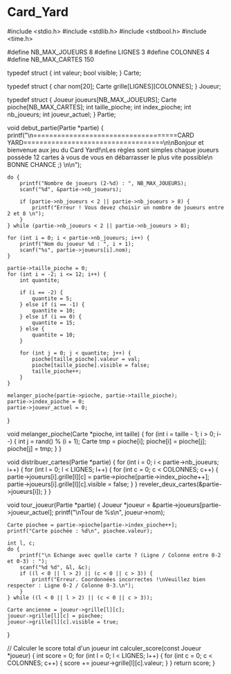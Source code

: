 # Card_Yard

#include <stdio.h>
#include <stdlib.h>
#include <stdbool.h>
#include <time.h>

#define NB_MAX_JOUEURS 8
#define LIGNES 3
#define COLONNES 4
#define NB_MAX_CARTES 150


typedef struct {
    int valeur;
    bool visible;
} Carte;

typedef struct {
    char nom[20];
    Carte grille[LIGNES][COLONNES];
} Joueur;

typedef struct {
    Joueur joueurs[NB_MAX_JOUEURS];
    Carte pioche[NB_MAX_CARTES];
    int taille_pioche;
    int index_pioche;
    int nb_joueurs;
    int joueur_actuel;
} Partie;


void debut_partie(Partie *partie) {
    printf("\n====================================CARD YARD===================================\n\nBonjour et bienvenue aux jeu du Card Yard!\nLes règles sont simples chaque joueurs possède 12 cartes à vous de vous en débarrasser le plus vite possible\n BONNE CHANCE ;) \n\n");

    do {
        printf("Nombre de joueurs (2-%d) : ", NB_MAX_JOUEURS);
        scanf("%d", &partie->nb_joueurs);
       
        if (partie->nb_joueurs < 2 || partie->nb_joueurs > 8) {
            printf("Erreur ! Vous devez choisir un nombre de joueurs entre 2 et 8 \n");
        }
    } while (partie->nb_joueurs < 2 || partie->nb_joueurs > 8);
   
    for (int i = 0; i < partie->nb_joueurs; i++) {
        printf("Nom du joueur %d : ", i + 1);
        scanf("%s", partie->joueurs[i].nom);
    }

    partie->taille_pioche = 0;
    for (int i = -2; i <= 12; i++) {
        int quantite;
             
        if (i == -2) {
            quantite = 5;
        } else if (i == -1) {
            quantite = 10;
        } else if (i == 0) {
            quantite = 15;
        } else {
            quantite = 10;
        }

        for (int j = 0; j < quantite; j++) {
            pioche[taille_pioche].valeur = val;
            pioche[taille_pioche].visible = false;
            taille_pioche++;
        }
    }

    melanger_pioche(partie->pioche, partie->taille_pioche);
    partie->index_pioche = 0;
    partie->joueur_actuel = 0;
}

void melanger_pioche(Carte *pioche, int taille) {
    for (int i = taille - 1; i > 0; i--) {
        int j = rand() % (i + 1);
        Carte tmp = pioche[i];
        pioche[i] = pioche[j];
        pioche[j] = tmp;
    }
}

void distribuer_cartes(Partie *partie) {
    for (int i = 0; i < partie->nb_joueurs; i++) {
        for (int l = 0; l < LIGNES; l++) {
            for (int c = 0; c < COLONNES; c++) {
                partie->joueurs[i].grille[l][c] = partie->pioche[partie->index_pioche++];
                partie->joueurs[i].grille[l][c].visible = false;
            }
        }
        reveler_deux_cartes(&partie->joueurs[i]);
    }
}

void tour_joueur(Partie *partie) {
    Joueur *joueur = &partie->joueurs[partie->joueur_actuel];
    printf("\nTour de %s\n", joueur->nom);

    Carte piochee = partie->pioche[partie->index_pioche++];
    printf("Carte piochée : %d\n", piochee.valeur);

    int l, c;
    do {
        printf("\n Echange avec quelle carte ? (Ligne / Colonne entre 0-2 et 0-3) : ");
        scanf("%d %d", &l, &c);
        if ((l < 0 || l > 2) || (c < 0 || c > 3)) {
            printf("Erreur. Coordonnées incorrectes !\nVeuillez bien respecter : Ligne 0-2 / Colonne 0-3.\n");
        }
    } while ((l < 0 || l > 2) || (c < 0 || c > 3));

    Carte ancienne = joueur->grille[l][c];
    joueur->grille[l][c] = piochee;
    joueur->grille[l][c].visible = true;
}



// Calculer le score total d'un joueur
int calculer_score(const Joueur *joueur) {
    int score = 0;
    for (int l = 0; l < LIGNES; l++) {
        for (int c = 0; c < COLONNES; c++) {
            score += joueur->grille[l][c].valeur;
        }
    }
    return score;
}
